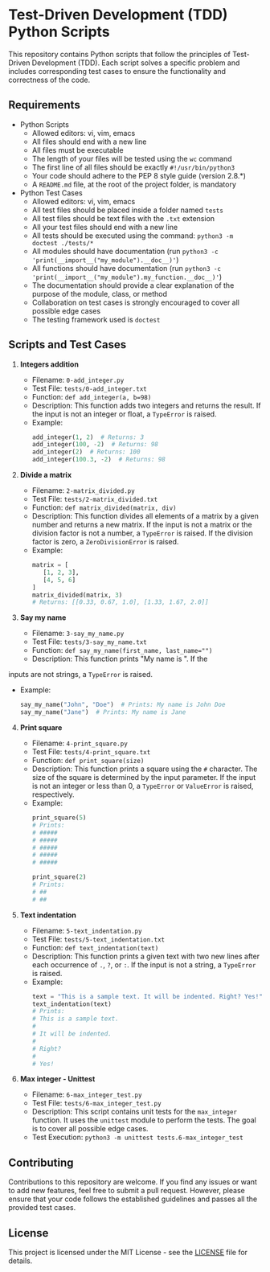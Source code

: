 # Test-Driven Development (TDD) Python Scripts

This repository contains Python scripts that follow the principles of Test-Driven Development (TDD). Each script solves a specific problem and includes corresponding test cases to ensure the functionality and correctness of the code.

## Requirements

- Python Scripts
  - Allowed editors: vi, vim, emacs
  - All files should end with a new line
  - All files must be executable
  - The length of your files will be tested using the `wc` command
  - The first line of all files should be exactly `#!/usr/bin/python3`
  - Your code should adhere to the PEP 8 style guide (version 2.8.\*)
  - A `README.md` file, at the root of the project folder, is mandatory
- Python Test Cases
  - Allowed editors: vi, vim, emacs
  - All test files should be placed inside a folder named `tests`
  - All test files should be text files with the `.txt` extension
  - All your test files should end with a new line
  - All tests should be executed using the command: `python3 -m doctest ./tests/*`
  - All modules should have documentation (run `python3 -c 'print(__import__("my_module").__doc__)'`)
  - All functions should have documentation (run `python3 -c 'print(__import__("my_module").my_function.__doc__)'`)
  - The documentation should provide a clear explanation of the purpose of the module, class, or method
  - Collaboration on test cases is strongly encouraged to cover all possible edge cases
  - The testing framework used is `doctest`

## Scripts and Test Cases

1. **Integers addition**
   - Filename: `0-add_integer.py`
   - Test File: `tests/0-add_integer.txt`
   - Function: `def add_integer(a, b=98)`
   - Description: This function adds two integers and returns the result. If the input is not an integer or float, a `TypeError` is raised.
   - Example:
     ```python
     add_integer(1, 2)  # Returns: 3
     add_integer(100, -2)  # Returns: 98
     add_integer(2)  # Returns: 100
     add_integer(100.3, -2)  # Returns: 98
     ```

2. **Divide a matrix**
   - Filename: `2-matrix_divided.py`
   - Test File: `tests/2-matrix_divided.txt`
   - Function: `def matrix_divided(matrix, div)`
   - Description: This function divides all elements of a matrix by a given number and returns a new matrix. If the input is not a matrix or the division factor is not a number, a `TypeError` is raised. If the division factor is zero, a `ZeroDivisionError` is raised.
   - Example:
     ```python
     matrix = [
        [1, 2, 3],
        [4, 5, 6]
     ]
     matrix_divided(matrix, 3)
     # Returns: [[0.33, 0.67, 1.0], [1.33, 1.67, 2.0]]
     ```

3. **Say my name**
   - Filename: `3-say_my_name.py`
   - Test File: `tests/3-say_my_name.txt`
   - Function: `def say_my_name(first_name, last_name="")`
   - Description: This function prints "My name is <first name> <last name>". If the

 inputs are not strings, a `TypeError` is raised.
   - Example:
     ```python
     say_my_name("John", "Doe")  # Prints: My name is John Doe
     say_my_name("Jane")  # Prints: My name is Jane
     ```

4. **Print square**
   - Filename: `4-print_square.py`
   - Test File: `tests/4-print_square.txt`
   - Function: `def print_square(size)`
   - Description: This function prints a square using the `#` character. The size of the square is determined by the input parameter. If the input is not an integer or less than 0, a `TypeError` or `ValueError` is raised, respectively.
   - Example:
     ```python
     print_square(5)
     # Prints:
     # #####
     # #####
     # #####
     # #####
     # #####

     print_square(2)
     # Prints:
     # ##
     # ##
     ```

5. **Text indentation**
   - Filename: `5-text_indentation.py`
   - Test File: `tests/5-text_indentation.txt`
   - Function: `def text_indentation(text)`
   - Description: This function prints a given text with two new lines after each occurrence of `.`, `?`, or `:`. If the input is not a string, a `TypeError` is raised.
   - Example:
     ```python
     text = "This is a sample text. It will be indented. Right? Yes!"
     text_indentation(text)
     # Prints:
     # This is a sample text.
     #
     # It will be indented.
     #
     # Right?
     #
     # Yes!
     ```

6. **Max integer - Unittest**
   - Filename: `6-max_integer_test.py`
   - Test File: `tests/6-max_integer_test.py`
   - Description: This script contains unit tests for the `max_integer` function. It uses the `unittest` module to perform the tests. The goal is to cover all possible edge cases.
   - Test Execution: `python3 -m unittest tests.6-max_integer_test`

## Contributing

Contributions to this repository are welcome. If you find any issues or want to add new features, feel free to submit a pull request. However, please ensure that your code follows the established guidelines and passes all the provided test cases.

## License

This project is licensed under the MIT License - see the [LICENSE](LICENSE) file for details.
